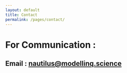 ```yaml
---
layout: default
title: Contact
permalink: /pages/contact/
---
```

# For Communication :
## Email : nautilus@modellinq.science
